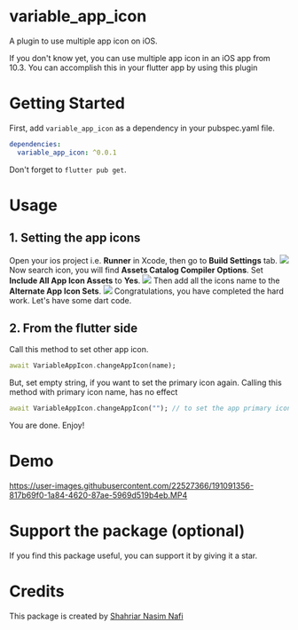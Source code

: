 # variable_app_icon

A plugin to use multiple app icon on iOS.

If you don't know yet, you can use multiple app icon in an iOS app from 10.3. You can accomplish
this in your flutter app by using this plugin

# Getting Started

First, add `variable_app_icon` as a dependency in your pubspec.yaml file.

```yaml
dependencies:
  variable_app_icon: ^0.0.1
```

Don't forget to `flutter pub get`.

# Usage

## 1. Setting the app icons

Open your ios project i.e. __Runner__ in Xcode, then go to __Build Settings__ tab.
<img src="https://github.com/SNNafi/variable_app_icon/blob/main/pictures/Screenshot1.png?raw=true">
Now search icon, you will find __Assets Catalog Compiler Options__. Set __Include All App Icon
Assets__ to __Yes__.
<img src="https://github.com/SNNafi/variable_app_icon/blob/main/pictures/Screenshot2.png?raw=true">
Then add all the icons name to the __Alternate App Icon Sets__.
<img src="https://github.com/SNNafi/variable_app_icon/blob/main/pictures/Screenshot3.png?raw=true">
Congratulations, you have completed the hard work. Let's have some dart code.

## 2. From the flutter side

Call this method to set other app icon.

```dart
await VariableAppIcon.changeAppIcon(name); 
```

But, set empty string, if you want to set the primary icon again. Calling this method with primary
icon name, has no effect

```dart
await VariableAppIcon.changeAppIcon(""); // to set the app primary icon
```

You are done. Enjoy!

# Demo

https://user-images.githubusercontent.com/22527366/191091356-817b69f0-1a84-4620-87ae-5969d519b4eb.MP4

# Support the package (optional)

If you find this package useful, you can support it by giving it a star.

# Credits

This package is created by [Shahriar Nasim Nafi](https://github.com/SNNafi)